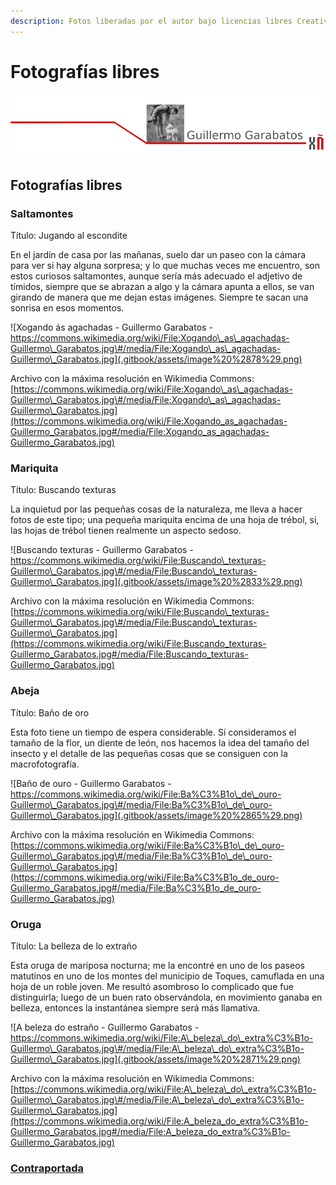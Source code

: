 ```yaml
---
description: Fotos liberadas por el autor bajo licencias libres Creative Commons
---
```


# Fotografías libres

![](.gitbook/assets/image%20%2891%29.png)

## Fotografías libres

### Saltamontes

Título: Jugando al escondite

En el jardín de casa por las mañanas, suelo dar un paseo con la cámara para ver si hay alguna sorpresa; y lo que muchas veces me encuentro, son estos curiosos saltamontes, aunque sería más adecuado el adjetivo de tímidos, siempre que se abrazan a algo y la cámara apunta a ellos, se van girando de manera que me dejan estas imágenes. Siempre te sacan una sonrisa en esos momentos.

![Xogando &#xE1;s agachadas - Guillermo Garabatos - https://commons.wikimedia.org/wiki/File:Xogando\_as\_agachadas-Guillermo\_Garabatos.jpg\#/media/File:Xogando\_as\_agachadas-Guillermo\_Garabatos.jpg](.gitbook/assets/image%20%2878%29.png)

 Archivo con la máxima resolución en Wikimedia Commons: [https://commons.wikimedia.org/wiki/File:Xogando\_as\_agachadas-Guillermo\_Garabatos.jpg\#/media/File:Xogando\_as\_agachadas-Guillermo\_Garabatos.jpg](https://commons.wikimedia.org/wiki/File:Xogando_as_agachadas-Guillermo_Garabatos.jpg#/media/File:Xogando_as_agachadas-Guillermo_Garabatos.jpg)​

### Mariquita

Título: Buscando texturas

La inquietud por las pequeñas cosas de la naturaleza, me lleva a hacer fotos de este tipo; una pequeña mariquita encima de una hoja de trébol, si, las hojas de trébol tienen realmente un aspecto sedoso.

![Buscando texturas - Guillermo Garabatos - https://commons.wikimedia.org/wiki/File:Buscando\_texturas-Guillermo\_Garabatos.jpg\#/media/File:Buscando\_texturas-Guillermo\_Garabatos.jpg](.gitbook/assets/image%20%2833%29.png)

 Archivo con la máxima resolución en Wikimedia Commons: [https://commons.wikimedia.org/wiki/File:Buscando\_texturas-Guillermo\_Garabatos.jpg\#/media/File:Buscando\_texturas-Guillermo\_Garabatos.jpg](https://commons.wikimedia.org/wiki/File:Buscando_texturas-Guillermo_Garabatos.jpg#/media/File:Buscando_texturas-Guillermo_Garabatos.jpg)​

### Abeja

Título: Baño de oro

Esta foto tiene un tiempo de espera considerable. Si consideramos el tamaño de la flor, un diente de león, nos hacemos la idea del tamaño del insecto y el detalle de las pequeñas cosas que se consiguen con la macrofotografía.

![Ba&#xF1;o de ouro - Guillermo Garabatos - https://commons.wikimedia.org/wiki/File:Ba%C3%B1o\_de\_ouro-Guillermo\_Garabatos.jpg\#/media/File:Ba%C3%B1o\_de\_ouro-Guillermo\_Garabatos.jpg](.gitbook/assets/image%20%2865%29.png)

 Archivo con la máxima resolución en Wikimedia Commons: [https://commons.wikimedia.org/wiki/File:Ba%C3%B1o\_de\_ouro-Guillermo\_Garabatos.jpg\#/media/File:Ba%C3%B1o\_de\_ouro-Guillermo\_Garabatos.jpg](https://commons.wikimedia.org/wiki/File:Ba%C3%B1o_de_ouro-Guillermo_Garabatos.jpg#/media/File:Ba%C3%B1o_de_ouro-Guillermo_Garabatos.jpg)​

### Oruga

Título: La belleza de lo extraño

Esta oruga de mariposa nocturna; me la encontré en uno de los paseos matutinos en uno de los montes del municipio de Toques, camuflada en una hoja de un roble joven. Me resultó asombroso lo complicado que fue distinguirla; luego de un buen rato observándola, en movimiento ganaba en belleza, entonces la instantánea siempre será más llamativa.

![A beleza do estra&#xF1;o - Guillermo Garabatos - https://commons.wikimedia.org/wiki/File:A\_beleza\_do\_extra%C3%B1o-Guillermo\_Garabatos.jpg\#/media/File:A\_beleza\_do\_extra%C3%B1o-Guillermo\_Garabatos.jpg](.gitbook/assets/image%20%2871%29.png)

 Archivo con la máxima resolución en Wikimedia Commons: [https://commons.wikimedia.org/wiki/File:A\_beleza\_do\_extra%C3%B1o-Guillermo\_Garabatos.jpg\#/media/File:A\_beleza\_do\_extra%C3%B1o-Guillermo\_Garabatos.jpg](https://commons.wikimedia.org/wiki/File:A_beleza_do_extra%C3%B1o-Guillermo_Garabatos.jpg#/media/File:A_beleza_do_extra%C3%B1o-Guillermo_Garabatos.jpg)​



### [Contraportada](contraportada.md)

